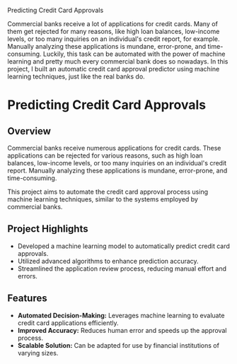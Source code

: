 Predicting Credit Card Approvals

Commercial banks receive a lot of applications for credit cards. Many of them get rejected for many reasons, like high loan balances, low-income levels, or too many inquiries on an individual's credit report, for example. Manually analyzing these applications is mundane, error-prone, and time-consuming. Luckily, this task can be automated with the power of machine learning and pretty much every commercial bank does so nowadays. In this project, I built an automatic credit card approval predictor using machine learning techniques, just like the real banks do.

# Predicting Credit Card Approvals

## Overview

Commercial banks receive numerous applications for credit cards. These applications can be rejected for various reasons, such as high loan balances, low-income levels, or too many inquiries on an individual's credit report. Manually analyzing these applications is mundane, error-prone, and time-consuming.

This project aims to automate the credit card approval process using machine learning techniques, similar to the systems employed by commercial banks.

## Project Highlights

- Developed a machine learning model to automatically predict credit card approvals.
- Utilized advanced algorithms to enhance prediction accuracy.
- Streamlined the application review process, reducing manual effort and errors.

## Features

- **Automated Decision-Making:** Leverages machine learning to evaluate credit card applications efficiently.
- **Improved Accuracy:** Reduces human error and speeds up the approval process.
- **Scalable Solution:** Can be adapted for use by financial institutions of varying sizes.
